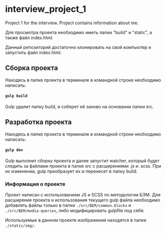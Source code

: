 # interview_project_1
Project 1 for the interview. Project contains information about me.

Для просмотра проекта необходимо иметь папки "build" и "static", а также файл index.html.

Данный репозиторий достаточно клонировать на свой компьютер и запустить файл index.html.

## Сборка проекта ##

Находясь в папке проекта в терминале в командной строке необходимо написать: 

#### ` gulp build ` #### 

Gulp удалит папку build, и соберет её заново на основании папки src.

## Разработка проекта ##

Находясь в папке проекта в терминале в командной строке необходимо написать: 

#### ` gulp dev ` #### 

Gulp выполнит сборку проекта и далее запустит watcher, который будет следить за файлами проекта в папке src с расширениями .js и .scss. 
При их изменении, gulp преобразует их и перенесет в папку build. 

### Информация о проекте ###

Проект написан с использованием JS и SCSS по методологии БЭМ. 
Для расширения проекта и использования текущего gulp файла необходимо добавлять файлы только в папки ` ./src/BEM/common.blocks ` и ` ./src/BEM/media-queries `, либо модифицировать gulpfile под себя.

Используемые в данном проекте изображения находятся в папке ` ./static/img/ `.